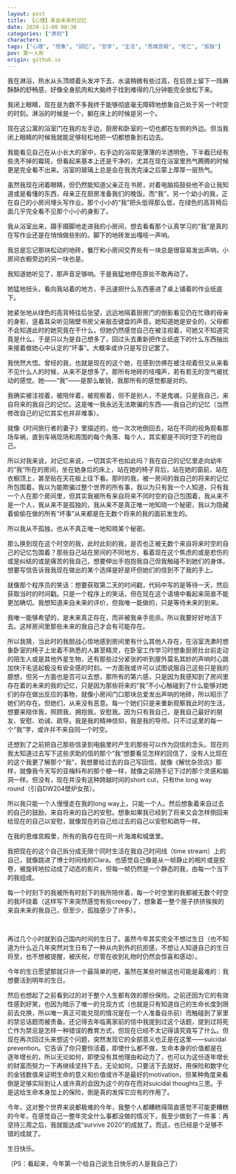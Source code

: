 ```yaml
---
layout: post
title: 【心理】来自未来的记忆
date: 2020-12-08 00:38
categories: ["原创"]
characters: 
tags: ["心理", "想象", "回忆", "哲学", "生活", "思维宫殿", "死亡", "孤独"]
pov: 第一人称
origin: github.io
---
```


我在淋浴，热水从头顶顺着头发冲下去，水温稍微有些过高，在后颈上留下一阵麻酥酥的舒畅感，好像全身肌肉和大脑终于找到难得的几分钟能完全放松下来。

我闭上眼睛，现在是为数不多我终于能够彻底毫无障碍地想象自己处于另一个时空的时刻。淋浴的时候是一个，躺在床上的时候是另一个。

现在这公寓的浴室门在我的左手边，厨房和卧室的一切也都在左侧的外边。但当我闭上眼睛的时候我就能足够轻松地把一切都想象到右边去。

我能看见自己在从小长大的家中，右手边的浴帘是薄薄的半透明色，下半截已经有些洗不掉的霉斑，但看起来基本上还是干净的，尤其在现在浴室里热气腾腾的时候更是完全看不出来。浴室的玻璃上总是会在我洗完澡之后蒙上厚厚一层热气。

虽然我现在闭着眼睛，但仍然能知道父亲正在书房，对着电脑捣鼓些他不会让我知道或是看懂的东西，母亲正在厨房准备我们的晚饭。而“我”，另一个幼小的我，正在自己的小房间埋头写作业。那个小小的“我”把头低得那么低，在绿色的高背椅后面几乎完全看不见那个小小的身影了。

我从浴室出来，蹑手蹑脚地走进我的小房间，想去看看那个认真学习的“我”是真的在写作业还是在悄悄做些别的。脚下的地砖发出嘎吱一声响。

我总是忘记那块松动的地砖，餐厅和小房间交界处有一块总是很容易发出声响，小房间衣橱旁边的另一块也是。

我知道她听见了，那声音足够响。于是我猛地停在原处不敢再动了。

她猛地扭头，看向我站着的地方，手迅速把什么东西塞进了桌上铺着的作业纸底下。

她紧张地从绿色的高背椅往后张望，远远地隔着厨房门的倒影看见仍在忙碌的母亲的身影，竖着耳朵听见隔壁书房父亲敲击键盘的声音。她知道她是安全的，父母都不会知道此时的她究竟在干什么，但她仍然感觉自己在被注视着，可她又不知道究竟是什么，于是只以为是自己想多了，回过头去重新把作业纸底下的什么东西抽出来接着做她心中认定的“坏事”。大概率或许只是写日记罢了。

我恍然大悟。曾经的我，也就是现在的这个她，在感到仿佛在被注视着但又从来看不见什么人的时候，从来不是想多了。那所有地砖的吱嘎声，若有若无的空气被扰动的感觉。她——“我”——是那么敏锐，我那所有的感觉都是对的。

我确实被注视着，被陪伴着，被观察着，但不是别人，不是鬼魂，只是我自己，来自将来的我自己的记忆。这是唯一我永远无法欺骗的东西——我自己的记忆（当然修改自己的记忆其实也并非难事）。

就像《时间旅行者的妻子》里描述的，他一次次地倒回去，站在不同的视角观看那场车祸，直到车祸现场和周围的每个角落、每个人，其实都是不同时空下的他自己。

所以对我来说，对记忆来说，一切其实不也如此吗？我在自己的记忆里走向幼年的“我”所在的房间，坐在她身后的床上，站在她的椅子背后，站在她的窗前，站在衣橱顶上，甚至贴在天花板上往下看。那时的我，被一房间的我自己的将来的记忆所包围着。我以为能欺骗过整个世界的所有事，我以为只有我一个人知道，只有我一个人在那个房间里，但其实我被所有来自将来不同时空的自己包围着，我从来不是一个人，我从来不是孤独的，我从来不是真正唯一地知晓一个秘密，我以为隐藏着偷偷在做的所有“坏事”从来都是在无数个将来的我的面前发生的。

所以我从不孤独，也从不真正唯一地知晓某个秘密。

那么换到现在这个时空的我，此时此刻的我，是否也正被无数个来自将来时空的自己的记忆包围着？那些自己站在房间的不同地方，看着现在这个焦虑的或是悲伤的或是纠结的或是痛苦的我自己，想要伸出手抱抱我自己但我触碰不到她们的身体，想要写信告诉我我现在做出的某个选择是好是坏但她们的信到不了我的手上。

就像那个程序员的笑话：想要获取第二天的时间戳，代码中写的是等待一天，然后获取当时的时间戳。只是一个程序上的笑话，但在现在这个语境中看起来简直不能更加确切。我想知道来自未来的评价，但我唯一能做的，只是等待未来的到来。

我唯一能够希望的，是未来真正存在，而非被我亲手扼杀。所以我要好好地活下去。这样房间里那些未来的我自己才会有可能存在。

所以我猜，当此时的我胆战心惊地感到房间里有什么其他人存在，在浴室洗漱时想象卧室的椅子上坐着不熟悉的人甚至精灵，在卧室工作学习时想象厨房灶台前走动的陌生人或是其他外星生物，还有那些过分紧张的听到屋外莫名其妙的声响时心跳加快汗毛竖起极没有安全感的时刻。一方面我或许可以试图说服自己这些只是我的臆想，但另一方面也是否可以去想，那所有的第六感，只是因为我感知到了房间里存在着的未来的我的记忆，只是因为那些将来的“我”不小心触碰到了什么能够对她们的存在做出反应的事物，就像小房间门口那块总爱发出声响的地砖，所以昭示了她们的存在。但她们，从来没有恶意。每一个她们只是来重新观察我此时的生活，想要来陪伴我，照顾我，拥抱我，安慰我。因为只有我自己，是我自己最好的朋友、安慰、劝诫、疏导。我是我的精神信仰，我是我的导师。只不过这里的每一个“我”字，或许并不来自同一个时空。

还想到了之前把自己那些信录到电脑里时产生的那些可以作为回信的念头。现在的我太知道过去写下这些求助的信的那个“我”想要看见怎样的回信了，没有人比现在的这个我更了解那个“我”，我想要给过去的自己写回信，就像《解忧杂货店》那样，就像我今天写的亚梅科布的那个梗一样，就像之前随手记下过的那个灵感和脑洞一样。但没有，现在并没有这种跨越时间的short cut，只有the long way round（引自DW204壁炉女孩）。

所以我只能一个人慢慢走在我的long way上，只能一个人。然后想象着来自过去的自己的鼓励，来自将来的自己的安慰。想象如果我已经到了将来又会怎样倒回来给现在的自己以安慰，就像现在的自己给过去的自己以安慰和疏导一样。

在我的思维宫殿里，所有的我存在在同一片海滩和城堡里。

我把现在的这个自己拆分成无限个同时生活在我自己时间线（time stream）上的自己，就像跳进了博士时间线的Clara。也感觉自己像是从一帧静止的相片或是胶卷，被旋转地拉动成了动态的影片，但每一帧仍然是一个静态的我，由每一个当下的我组成。

每一个时刻下的我被所有时刻下的我所陪伴着，每一个时空里的我都被无数个时空的我环绕着（这样写下来突然感觉有些creepy了，想象着一整个屋子挤挤挨挨的来自未来的我自己，但至少，孤独感少了许多）。

<br>

再过几个小时就到自己国内时间的生日了。虽然今年其实完全不想过生日（也不知道为什么近几年突然对生日有了一种从内到外的抗拒感，不想让人知道自己的生日将至，也不想被提醒，被庆祝，尽管在收到礼物时仍然会惊喜和感动）。

今年的生日愿望那就只许一个最简单的吧，虽然在某些时候这也可能是最难的：我想要活到明年的生日。

然后也想起了之前看到过的对于整个人生都有效的那份保险。之前还因为它的有效性感到好笑，也因为暗示了唯一的兑现方式（也就是只有知道自己的生命长度到限前去兑换，所以唯一真正可能兑现的情况是在一个人准备自杀前）而触碰到了家里的禁忌话题而被责备。还记得去年临离家前的信中我提到过这个话题，提到过将死亡作为禁忌是怎样一种错误的教育方式，但现在已经不太记得请究竟写了什么。但现在再次回过头来想这个问题，突然发现它的全部意义也正是在这里——suicidal prevention。它告诉了你只要你活着，即使什么都不做，生命本身的价值都是在逐年增长的，所以无论如何，即使没有其他理由和动力了，也可以为这份逐年增长的财富而努力一下再继续坚持下去，无论如何，只要活下去就好。用保险和数字化的金钱数值来证明生命的意义和价值或许不是最好的motivation，但某种角度来看倒是足够实际到让人或许真的会因为这个的存在而对suicidal thoughts三思。于是这给生命本身加上的保险，倒是真的发挥它应有的作用了。

今年，这对整个世界来说都极难的今年，我整个人都糟糕得简直感觉不可能更糟糕的今年，在感觉自己一整年完全什么事都没做的情况下，我至少做到了一件事：再坚持三周之后，我就能达成“survive 2020”的成就了。而这，也已经是个足够不错的成就了。

生日快乐。

（PS：看起来，今年第一个给自己说生日快乐的人是我自己了）